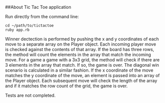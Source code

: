 ##About
Tic Tac Toe application

Run directly from the command line:
```
cd ~/path/to/tictactoe
ruby app.rb
```

Winner dectection is performed by pushing the x and y coordinates of each move to a separate array on the Player object. Each incoming player move is checked against the contents of that array. If the board has three rows, the method will count the elements in the array that match the incoming move. For a game a game with a 3x3 grid, the method will check if there are 3 elements in the array that match. If so, the game is over. The diagonal win scenario is calculated in a similar fashion. If the x coordinate of the move matches the y coordinate of the move, an element is passed into an array of the Player object. Each subsequent move will check the length of the array and if it matches the row count of the grid, the game is over.

Tests are not completed.